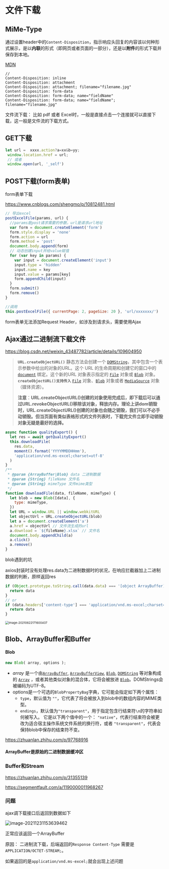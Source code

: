 # 文件下载

## MiMe-Type

通过设置header中的`Content-Disposition`，指示响应头回复的内容该以何种形式展示，是以**内联**的形式（即网页或者页面的一部分），还是以**附件**的形式下载并保存到本地。

[MDN](https://developer.mozilla.org/zh-CN/docs/Web/HTTP/Headers/Content-Disposition)

```http
//
Content-Disposition: inline
Content-Disposition: attachment
Content-Disposition: attachment; filename="filename.jpg"
Content-Disposition: form-data
Content-Disposition: form-data; name="fieldName"
Content-Disposition: form-data; name="fieldName"; filename="filename.jpg"
```

文件流下载： 比如 pdf 或者 Excel时，一般是直接点击一个连接就可以直接下载，这一般是文件流的下载方式。

## GET下载

```js
let url =  xxxx.action?a=xx&b=yy;
 window.location.href = url;
 // 或者
 window.open(url, '_self')
```

## POST下载(form表单)

form表单下载

https://www.cnblogs.com/shengmo/p/10812481.html

```js
// 导出excel
postExcelFile(params, url) {
  //params是post请求需要的参数，url是请求url地址
  var form = document.createElement('form')
  form.style.display = 'none'
  form.action = url
  form.method = 'post'
  document.body.append(form)
  // 动态创建input并给value赋值
  for (var key in params) {
    var input = document.createElement('input')
    input.type = 'hidden'
    input.name = key
    input.value = params[key]
    form.appendChild(input)
  }
  form.submit()
  form.remove()
}

//调用
this.postExcelFile({ currentPage: 2, pageSize: 20 }, 'url/xxxxxxx/')
```



form表单无法添加Request Header，如涉及到请求头，需要使用Ajax

## Ajax通过二进制流下载文件

https://blog.csdn.net/weixin_43487782/article/details/109604950

> **`URL.createObjectURL()`** 静态方法会创建一个 [`DOMString`](https://developer.mozilla.org/zh-CN/docs/Web/API/DOMString)，其中包含一个表示参数中给出的对象的URL。这个 URL 的生命周期和创建它的窗口中的 [`document`](https://developer.mozilla.org/zh-CN/docs/Web/API/Document) 绑定。这个新的URL 对象表示指定的 [`File`](https://developer.mozilla.org/zh-CN/docs/Web/API/File) 对象或 [`Blob`](https://developer.mozilla.org/zh-CN/docs/Web/API/Blob) 对象。 **`createObjectURL()支持传入`** [`File`](https://developer.mozilla.org/zh-CN/docs/Web/API/File) 对象、[`Blob`](https://developer.mozilla.org/zh-CN/docs/Web/API/Blob) 对象或者 [`MediaSource`](https://developer.mozilla.org/zh-CN/docs/Web/API/MediaSource) 对象（媒体资源）。
>
> **注意**：**URL.createObjectURL()创建的对象使用完成后，即下载后可以通过URL.revokeObjectURL()移除该对象，释放内存。理论上讲dom销毁时，URL.createObjectURL()创建的对象也会随之销毁，我们可以不必手动销毁。但当页面有类似表格形式的文件列表时，下载完文件立即手动销毁对象无疑是最好的选择。**

```js
async function qualityExport() {
  let res = await getQualityExport()
  this.downloadFile(
    res.data,
    moment().format('YYYYMMDDHHmm'),
    'application/vnd.ms-excel;charset=utf-8'
  )
}
/**
 * @param {ArrayBuffer|Blob} data 二进制数据
 * @param {String} fileName 文件名
 * @param {String} mimeType 文件mime类型
 */
function downloadFile(data, fileName, mimeType) {
  let blob = new Blob([data], {
    type: mimeType,
  })
  let URL = window.URL || window.webkitURL
  let objectUrl = URL.createObjectURL(blob)
  let a = document.createElement('a')
  a.href = objectUrl // 文件流生成的url
  a.download = `${fileName}.xlsx` // 文件名
  document.body.appendChild(a)
  a.click()
  a.remove()
}
```





blob遇到的坑

axios封装时没有处理res.data为二进制数据时的状况，在响应拦截器加上二进制数据的判断，原样返回res

```js
if (Object.prototype.toString.call(data.data) === '[object ArrayBuffer]') {
  return data
}
// or
if (data.headers['content-type'] === 'application/vnd.ms-excel;charset=utf-8') {
  return data
}
```



<img src="/Users/cheng/Library/Application Support/typora-user-images/image-20210622171600407.png" alt="image-20210622171600407" style="zoom:67%;" />



## Blob、ArrayBuffer和Buffer

#### Blob

```js
new Blob( array, options );
```

- *array* 是一个由[`ArrayBuffer`](https://developer.mozilla.org/zh-CN/docs/Web/JavaScript/Reference/Global_Objects/ArrayBuffer), [`ArrayBufferView`](https://developer.mozilla.org/zh-CN/docs/Web/JavaScript/Reference/Global_Objects/TypedArray), [`Blob`](https://developer.mozilla.org/zh-CN/docs/Web/API/Blob), [`DOMString`](https://developer.mozilla.org/zh-CN/docs/Web/API/DOMString) 等对象构成的 [`Array`](https://developer.mozilla.org/zh-CN/docs/Web/JavaScript/Reference/Global_Objects/Array) ，或者其他类似对象的混合体，它将会被放进 [`Blob`](https://developer.mozilla.org/zh-CN/docs/Web/API/Blob)。DOMStrings会被编码为UTF-8。
- options是一个可选的`BlobPropertyBag`字典，它可能会指定如下两个属性：
  - `type`，默认值为 `""`，它代表了将会被放入到blob中的数组内容的MIME类型。
  - `endings`，默认值为`"transparent"`，用于指定包含行结束符`\n`的字符串如何被写入。 它是以下两个值中的一个： `"native"`，代表行结束符会被更改为适合宿主操作系统文件系统的换行符，或者 `"transparent"`，代表会保持blob中保存的结束符不变。

https://zhuanlan.zhihu.com/p/97768916

#### ArrayBuffer是原始的二进制数据缓冲区



### Buffer和Stream

https://zhuanlan.zhihu.com/p/31355139

https://segmentfault.com/a/1190000011968267





### 问题

ajax调下载接口后返回到数据如下

<img src="/Users/cheng/Library/Application Support/typora-user-images/image-20211231153639462.png" alt="image-20211231153639462" />

正常应该返回一个ArrayBuffer

原因： 二进制流下载，后端返回的`Response Content-Type` 需要是 `APPLICATION/OCTET-STREAM;`。

如果返回的是`application/vnd.ms-excel;`就会出现上述问题